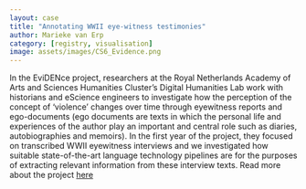 ```yaml
---
layout: case
title: "Annotating WWII eye-witness testimonies"
author: Marieke van Erp
category: [registry, visualisation]
image: assets/images/CS6_Evidence.png
---
```


In the EviDENce project, researchers at the Royal Netherlands Academy of Arts and Sciences Humanities Cluster’s Digital Humanities Lab 
work with historians and eScience engineers to investigate how the perception of the concept of ‘violence’ changes over time through 
eyewitness reports and ego-documents (ego documents are texts in which the personal life and experiences of the author play an important 
and central role such as diaries, autobiographies and memoirs). In the first year of the project, they focused on transcribed WWII 
eyewitness interviews and we investigated how suitable state-of-the-art language technology pipelines are for the purposes of extracting 
relevant information from these interview texts. Read more about the project <a href="https://pro.europeana.eu/page/issue-12-pelagios#alternative-uses-of-recogito">here</a>


